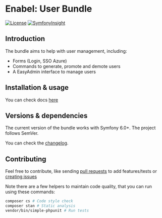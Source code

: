 # Enabel: User Bundle

[![License](https://img.shields.io/badge/license-MIT-red.svg?style=flat-square)](LICENSE)
[![SymfonyInsight](https://insight.symfony.com/projects/b4f74722-7cc0-471c-919b-605447c4fb6f/mini.svg)](https://insight.symfony.com/projects/b4f74722-7cc0-471c-919b-605447c4fb6f)

## Introduction

The bundle aims to help with user management, including:

- Forms (Login, SSO Azure)
- Commands to generate, promote and demote users
- A EasyAdmin interface to manage users

## Installation & usage

You can check docs [here](docs/index.md)

## Versions & dependencies

The current version of the bundle works with Symfony 6.0+.
The project follows SemVer.

You can check the [changelog](CHANGELOG.md).

## Contributing

Feel free to contribute, like sending [pull requests](https://github.com/enabel/user-bundle/pulls) to add features/tests
or [creating issues](https://github.com/enabel/user-bundle/issues)

Note there are a few helpers to maintain code quality, that you can run using these commands:

```bash
composer cs # Code style check
composer stan # Static analysis
vendor/bin/simple-phpunit # Run tests
```

